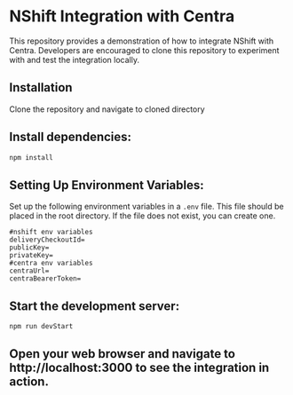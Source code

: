 # NShift Integration with Centra

This repository provides a demonstration of how to integrate NShift with Centra. Developers are encouraged to clone this repository to experiment with and test the integration locally.

## Installation
Clone the repository and navigate to cloned directory

## Install dependencies:
```bash
npm install
```
## Setting Up Environment Variables:
Set up the following environment variables in a `.env` file. This file should be placed in the root directory. If the file does not exist, you can create one.

```env
#nshift env variables
deliveryCheckoutId=
publicKey=
privateKey=
#centra env variables
centraUrl=
centraBearerToken=
```
## Start the development server:
```bash
npm run devStart
```
## Open your web browser and navigate to http://localhost:3000 to see the integration in action.